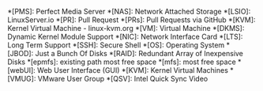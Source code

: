 *[PMS]: Perfect Media Server
*[NAS]: Network Attached Storage
*[LSIO]: LinuxServer.io
*[PR]: Pull Request
*[PRs]: Pull Requests via GitHub
*[KVM]: Kernel Virtual Machine - linux-kvm.org
*[VM]: Virtual Machine
*[DKMS]: Dynamic Kernel Module Support
*[NIC]: Network Interface Card
*[LTS]: Long Term Support
*[SSH]: Secure Shell
*[OS]: Operating System
*[JBOD]: Just a Bunch Of Disks
*[RAID]: Redundant Array of Inexpensive Disks
*[epmfs]: existing path most free space
*[mfs]: most free space
*[webUI]: Web User Interface (GUI)
*[KVM]: Kernel Virtual Machines
*[VMUG]: VMware User Group
*[QSV]: Intel Quick Sync Video